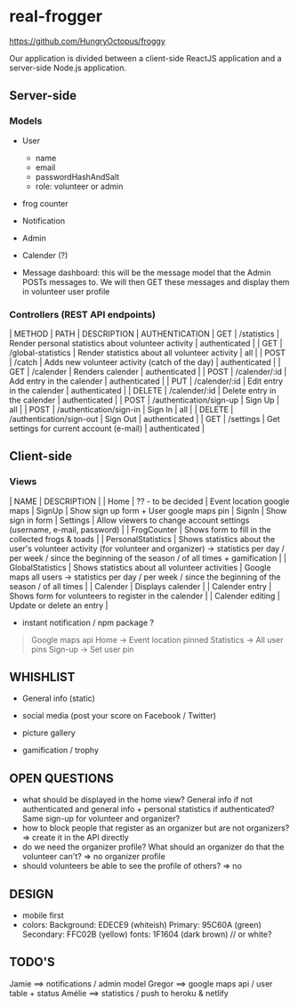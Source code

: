 # real-frogger

https://github.com/HungryOctopus/froggy

Our application is divided between a client-side ReactJS application and a server-side Node.js application.

## Server-side

### Models

- User

  - name
  - email
  - passwordHashAndSalt
  - role: volunteer or admin

- frog counter
- Notification
- Admin
- Calender (?)
- Message dashboard: this will be the message model that the Admin POSTs messages to. We will then GET these messages and display them in volunteer user profile

### Controllers (REST API endpoints)

| METHOD | PATH | DESCRIPTION | AUTHENTICATION
| GET | /statistics | Render personal statistics about volunteer activity | authenticated |
| GET | /global-statistics | Render statistics about all volunteer activity | all |
| POST | /catch | Adds new volunteer activity (catch of the day) | authenticated |
| GET | /calender | Renders calender | authenticated |
| POST | /calender/:id | Add entry in the calender | authenticated |
| PUT | /calender/:id | Edit entry in the calender | authenticated |
| DELETE | /calender/:id | Delete entry in the calender | authenticated |
| POST | /authentication/sign-up | Sign Up | all |
| POST | /authentication/sign-in | Sign In | all |
| DELETE | /authentication/sign-out | Sign Out | authenticated |
| GET | /settings | Get settings for current account (e-mail) | authenticated |

## Client-side

### Views

| NAME | DESCRIPTION |
| Home | ?? - to be decided | Event location google maps
| SignUp | Show sign up form + User google maps pin
| SignIn | Show sign in form
| Settings | Allow viewers to change account settings (username, e-mail, password) |
| FrogCounter | Shows form to fill in the collected frogs & toads |
| PersonalStatistics | Shows statistics about the user's volunteer activity (for volunteer and organizer)
-> statistics per day / per week / since the beginning of the season / of all times + gamification |
| GlobalStatistics | Shows statistics about all volunteer activities | Google maps all users
-> statistics per day / per week / since the beginning of the season / of all times |
| Calender | Displays calender |
| Calender entry | Shows form for volunteers to register in the calender |
| Calender editing | Update or delete an entry |

- instant notification / npm package ?

> Google maps api
> Home -> Event location pinned
> Statistics -> All user pins
> Sign-up -> Set user pin

## WHISHLIST

- General info (static)

- social media (post your score on Facebook / Twitter)
- picture gallery
- gamification / trophy

## OPEN QUESTIONS

- what should be displayed in the home view? General info if not authenticated and general info + personal statistics if authenticated? Same sign-up for volunteer and organizer?
- how to block people that register as an organizer but are not organizers? => create it in the API directly
- do we need the organizer profile? What should an organizer do that the volunteer can't? => no organizer profile
- should volunteers be able to see the profile of others? => no

## DESIGN

- mobile first
- colors:
  Background: EDECE9 (whiteish)
  Primary: 95C60A (green)
  Secondary: FFC02B (yellow)
  fonts: 1F1604 (dark brown) // or white?

## TODO'S

Jamie ==> notifications / admin model
Gregor ==> google maps api / user table + status
Amélie ==> statistics / push to heroku & netlify

